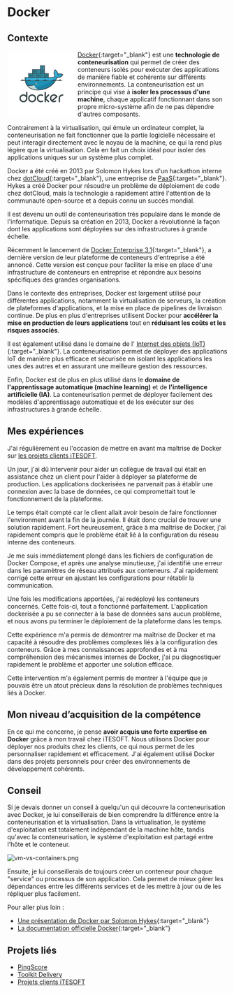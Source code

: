 # Docker

## Contexte

<img src="../../../img/docker2.png" height="150" style="float: left; margin-right: 5px">

[Docker](https://www.docker.com/){:target="_blank"} est une **technologie de conteneurisation** qui permet de créer des
conteneurs isolés pour exécuter des applications de manière fiable et cohérente sur différents environnements. La
conteneurisation est un principe qui vise à **isoler les processus d'une machine**, chaque applicatif fonctionnant
dans son propre micro-système afin de ne pas dépendre d'autres composants.

Contrairement à la virtualisation, qui émule un ordinateur complet, la conteneurisation ne fait fonctionner que la
partie logicielle nécessaire et peut interagir directement avec le noyau de la machine, ce qui la rend plus légère que
la virtualisation. Cela en fait un choix idéal pour isoler des applications uniques sur un système plus complet.

Docker a été créé en 2013 par Solomon Hykes lors d'un hackathon interne
chez [dotCloud](https://www.docker.com/press-release/dotcloud-inc-now-docker-inc/){:target="_blank"}, une entreprise
de [PaaS](https://azure.microsoft.com/fr-ca/resources/cloud-computing-dictionary/what-is-paas){:target="_blank"}. Hykes
a créé Docker pour résoudre un problème de déploiement de code chez dotCloud, mais la technologie a rapidement attiré
l'attention de la communauté open-source et a depuis connu un succès mondial.

Il est devenu un outil de conteneurisation très populaire dans le monde de l'informatique. Depuis sa création
en 2013, Docker a révolutionné la façon dont les applications sont déployées sur des infrastructures à grande échelle.

Récemment le lancement de [Docker Enterprise 3.1](https://www.docker.com/products/docker-enterprise){:target="_blank"},
a dernière version de leur plateforme de conteneurs d'entreprise a été annoncé. Cette version
est conçue pour faciliter la mise en place d'une infrastructure de conteneurs en entreprise et répondre aux besoins
spécifiques des grandes organisations.

Dans le contexte des entreprises, Docker est largement utilisé pour différentes applications, notamment la
virtualisation de serveurs, la création de plateformes d'applications, et la mise en place de pipelines de livraison
continue. De plus en plus d'entreprises utilisent Docker pour **accélérer la mise en production de leurs applications**
tout en **réduisant les coûts et les risques associés**.

Il est également utilisé dans le domaine de l'
[Internet des objets (IoT)](https://www.ovhcloud.com/fr/learn/what-is-iot/){:target="_blank"}. La conteneurisation
permet de déployer des applications IoT de manière plus efficace et sécurisée en isolant les applications les unes
des autres et en assurant une meilleure gestion des ressources.

Enfin, Docker est de plus en plus utilisé dans le **domaine de l'apprentissage automatique (machine learning)** et de
**l'intelligence artificielle (IA)**. La conteneurisation permet de déployer facilement des modèles d'apprentissage
automatique et de les exécuter sur des infrastructures à grande échelle.

## Mes expériences

J'ai régulièrement eu l'occasion de mettre en avant ma maîtrise de Docker sur 
[les projets clients iTESOFT](../../../mes-réalisations/projets-itesoft).

Un jour, j'ai dû intervenir pour aider un collègue de travail qui était en assistance chez un client pour l'aider à 
déployer sa plateforme de production. Les applications dockerisées ne parvenait pas
à établir une connexion avec la base de données, ce qui compromettait tout le fonctionnement de la plateforme.

Le temps était compté car le client allait avoir besoin de faire fonctionner l'environment avant la fin de la journée.
Il était donc crucial de trouver une solution rapidement. Fort heureusement, grâce à ma maîtrise de
Docker, j'ai rapidement compris que le problème était lié à la configuration du réseau interne des conteneurs.

Je me suis immédiatement plongé dans les fichiers de configuration de Docker Compose, et après une analyse minutieuse,
j'ai identifié une erreur dans les paramètres de réseau attribués aux conteneurs. J'ai rapidement corrigé cette erreur
en ajustant les configurations pour rétablir la communication.

Une fois les modifications apportées, j'ai redéployé les conteneurs concernés. Cette fois-ci, tout a
fonctionné parfaitement. L'application dockerisée a pu se connecter à la base de données sans aucun problème, et 
nous avons pu terminer le déploiement de la plateforme dans les temps.

Cette expérience m'a permis de démontrer ma maîtrise de Docker et ma capacité à résoudre des problèmes complexes liés à
la configuration des conteneurs. Grâce à mes connaissances approfondies et à ma compréhension des mécanismes internes de
Docker, j'ai pu diagnostiquer rapidement le problème et apporter une solution efficace.

Cette intervention m'a également permis de montrer à l'équipe que je pouvais être un atout précieux dans 
la résolution de problèmes techniques liés à Docker.

## Mon niveau d’acquisition de la compétence

En ce qui me concerne, je pense **avoir acquis une forte expertise en Docker** grâce à mon travail chez iTESOFT. Nous 
utilisons Docker pour déployer nos produits chez les clients, ce qui nous permet de les personnaliser rapidement et 
efficacement. J'ai également utilisé Docker dans des projets personnels pour créer des environnements de 
développement cohérents.

## Conseil

Si je devais donner un conseil à quelqu'un qui découvre la conteneurisation avec Docker, je lui conseillerais de bien
comprendre la différence entre la conteneurisation et la virtualisation. Dans la virtualisation, le système
d'exploitation est totalement indépendant de la machine hôte, tandis qu'avec la conteneurisation, le système
d'exploitation est partagé entre l'hôte et le conteneur.

![vm-vs-containers.png](/portfolio/img/vm-vs-containers.png)

Ensuite, je lui conseillerais de toujours créer un conteneur pour chaque "service" ou processus de son application. Cela
permet de mieux gérer les dépendances entre les différents services et de les mettre à jour ou de les répliquer plus
facilement.

Pour aller plus loin :

- [Une présentation de Docker par Solomon Hykes](https://www.youtube.com/watch?v=Q5POuMHxW-0){:target="_blank"}
- [La documentation officielle Docker](https://docs.docker.com/){:target="_blank"}

## Projets liés

- [PingScore](../../../mes-réalisations/pingscore)
- [Toolkit Delivery](../../../mes-réalisations/toolkit-delivery)
- [Projets clients iTESOFT](../../../mes-réalisations/projets-itesoft)
